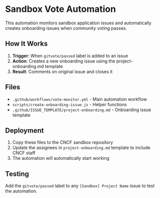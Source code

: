 # Sandbox Vote Automation

This automation monitors sandbox application issues and automatically creates onboarding issues when community voting passes.

## How It Works

1. **Trigger**: When `gitvote/passed` label is added to an issue
2. **Action**: Creates a new onboarding issue using the project-onboarding.md template
3. **Result**: Comments on original issue and closes it

## Files

- `.github/workflows/vote-monitor.yml` - Main automation workflow
- `scripts/create-onboarding-issue.js` - Helper functions
- `.github/ISSUE_TEMPLATE/project-onboarding.md` - Onboarding issue template

## Deployment

1. Copy these files to the CNCF sandbox repository
2. Update the assignees in `project-onboarding.md` template to include CNCF staff
3. The automation will automatically start working

## Testing

Add the `gitvote/passed` label to any `[Sandbox] Project Name` issue to test the automation.
